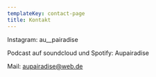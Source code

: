 ```yaml
---
templateKey: contact-page
title: Kontakt
---
```

Instagram: au__pairadise

Podcast auf soundcloud und Spotify: Aupairadise

Mail: aupairadise@web.de
